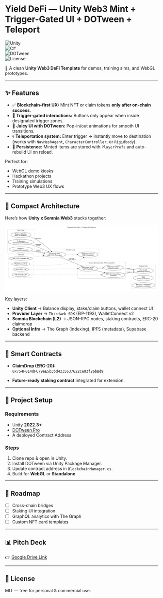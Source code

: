 # Yield DeFi — Unity Web3 Mint + Trigger-Gated UI + DOTween + Teleport  

![Unity](https://img.shields.io/badge/Unity-2022%2B-black?logo=unity)  
![C#](https://img.shields.io/badge/C%23-10-blue)  
![DOTween](https://img.shields.io/badge/DOTween-Required-green)  
![License](https://img.shields.io/badge/license-MIT-lightgrey)  

🚀 A clean **Unity Web3 DeFi Template** for demos, training sims, and WebGL prototypes.  

---

## ✨ Features  

- ✅ **Blockchain-first UX:** Mint NFT or claim tokens **only after on-chain success**.
- 🎯 **Trigger-gated interactions:** Buttons only appear when inside designated trigger zones.  
- 💫 **Juicy UI with DOTween:** Pop-in/out animations for smooth UI transitions.  
- 🌀 **Teleportation system:** Enter trigger → instantly move to destination (works with `NavMeshAgent`, `CharacterController`, or `Rigidbody`).  
- 💾 **Persistence:** Minted items are stored with `PlayerPrefs` and auto-rebuild UI on reload.  

Perfect for:  
- WebGL demo kiosks  
- Hackathon projects  
- Training simulations  
- Prototype Web3 UX flows  

---

## 🧱 Compact Architecture  

Here’s how **Unity x Somnia Web3** stacks together:  

![Somnia Unity Web3 Architecture](./somnia_real_architecture.png)  

Key layers:  
- **Unity Client** → Balance display, stake/claim buttons, wallet connect UI  
- **Provider Layer** → `Thirdweb SDK` (EIP-1193), WalletConnect v2  
- **Somnia Blockchain (L2)** → JSON-RPC nodes, staking contracts, ERC-20 claimdrop  
- **Optional Infra** → The Graph (indexing), IPFS (metadata), Supabase backend  

---

## 🧱 Smart Contracts  

- **ClaimDrop (ERC-20):**  
  `0x754F014dFC79eE5b3bd4335637622Ce03f26bBd9`  

- **Future-ready staking contract** integrated for extension.  

---

## 📂 Project Setup  

### Requirements  
- Unity **2022.3+**  
- [DOTween Pro](http://dotween.demigiant.com/)  
- A deployed Contract Address

### Steps  
1. Clone repo & open in Unity.  
2. Install DOTween via Unity Package Manager.  
3. Update contract address in `BlockchainManager.cs`.  
4. Build for **WebGL** or **Standalone**.  

---

## 🔮 Roadmap  

- [ ] Cross-chain bridges  
- [ ] Staking UI integration  
- [ ] GraphQL analytics with The Graph  
- [ ] Custom NFT card templates  

---

## 📊 Pitch Deck  

👉 [Google Drive Link](https://drive.google.com/drive/folders/1UAL1SCvkxvPXBvmGpk_DyoP6QAlQskQK?usp=sharing)  

---

## 📜 License  

MIT — free for personal & commercial use.  
